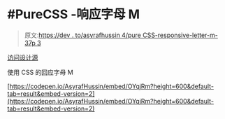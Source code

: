 # #PureCSS -响应字母 M

> 原文:[https://dev . to/asyrafhussin 4/pure CSS-responsive-letter-m-37p 3](https://dev.to/asyrafhussin4/purecss-responsive-letter-m-37p3)

[访问设计源](https://dribbble.com/shots/6315007-M-Logo)

使用 CSS 的回应字母 M

[https://codepen.io/AsyrafHussin/embed/OYqjRm?height=600&default-tab=result&embed-version=2](https://codepen.io/AsyrafHussin/embed/OYqjRm?height=600&default-tab=result&embed-version=2)